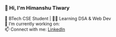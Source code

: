 ### 👋 Hi, I'm Himanshu Tiwary  
🚀 BTech CSE Student | 👨‍💻 Learning DSA & Web Dev  
🔭 I’m currently working on:  
📫 Connect with me: [LinkedIn](www.linkedin.com/in/himanshutiwary-cs)
